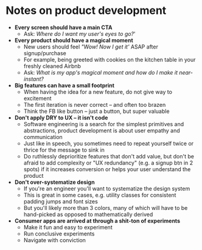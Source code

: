 # Notes on product development

* **Every screen should have a main CTA**
  * Ask: *Where do I want my user's eyes to go?*'
* **Every product should have a magical moment**
  * New users should feel *"Wow! Now I get it'* ASAP after signup/purchase
  * For example, being greeted with cookies on the kitchen table in your freshly cleaned Airbnb
  * Ask: *What is my app's magical moment and how do I make it near-instant?*
* **Big features can have a small footprint**
  * When having the idea for a new feature, do not give way to excitement
  * The first iteration is never correct – and often too brazen
  * Think the FB like button – just a button, but super valuable
* **Don't apply DRY to UX – it isn't code**
  * Software engineering is a search for the simplest primitives and abstractions, product development is about user empathy and communication
  * Just like in speech, you sometimes need to repeat yourself twice or thrice for the message to sink in
  * Do ruthlessly deprioritize features that don't add value, but don't be afraid to add complexity or "UX redundancy" (e.g. a signup btn in 2 spots) if it increases conversion or helps your user understand the product
* **Don't over-systematize design**
  * If you're an engineer you'll want to systematize the design system
  * This is great in some cases, e.g. utility classes for consistent padding jumps and font sizes
  * But you'll likely more than 3 colors, many of which will have to be hand-picked as opposed to mathematically derived
* **Consumer apps are arrived at through a shit-ton of experiments**
  * Make it fun and easy to experiment
  * Run conclusive experiments
  * Navigate with conviction
